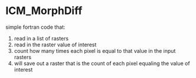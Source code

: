 # ICM_MorphDiff
 simple fortran code that:
   1. read in a list of rasters
   2. read in the raster value of interest
   3. count how many times each pixel is equal to that value in the input rasters 
   4. will save out a raster that is the count of each pixel equaling the value of interest
